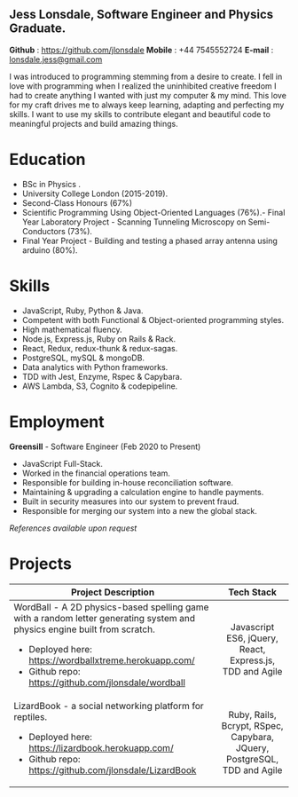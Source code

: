 ## Jess Lonsdale, Software Engineer and Physics Graduate.

**Github** : https://github.com/jlonsdale
**Mobile** : +44 7545552724
**E-mail** : lonsdale.jess@gmail.com

I was introduced to programming stemming from a desire to create. I fell in love with programming when I realized the uninhibited creative freedom I had to create anything I wanted with just my computer & my mind. This love for my craft drives me to always keep learning, adapting and perfecting my skills. I want to use my skills to contribute elegant and beautiful code to meaningful projects and build amazing things.

# Education

- BSc in Physics .
- University College London (2015-2019).
- Second-Class Honours (67%)
- Scientific Programming Using Object-Oriented Languages (76%).- Final Year Laboratory Project - Scanning Tunneling Microscopy on Semi-Conductors (73%).
- Final Year Project - Building and testing a phased array antenna using arduino (80%).

# Skills

- JavaScript, Ruby, Python & Java.
- Competent with both Functional & Object-oriented programming styles.
- High mathematical fluency.
- Node.js, Express.js, Ruby on Rails & Rack.
- React, Redux, redux-thunk & redux-sagas.
- PostgreSQL, mySQL & mongoDB.
- Data analytics with Python frameworks.
- TDD with Jest, Enzyme, Rspec & Capybara.
- AWS Lambda, S3, Cognito & codepipeline.

# Employment

**Greensill** - Software Engineer (Feb 2020 to Present)

- JavaScript Full-Stack.
- Worked in the financial operations team.
- Responsible for building in-house reconciliation software.
- Maintaining & upgrading a calculation engine to handle payments.
- Built in security measures into our system to prevent fraud.
- Responsible for merging our system into a new the global stack.

_References available upon request_

  
# Projects

| Project Description | Tech Stack |
| --------------------|:-------------:|
| WordBall - A 2D physics-based spelling game with a random letter generating system and physics engine built from scratch. <ul><li>Deployed here: https://wordballxtreme.herokuapp.com/ </li><li>Github repo: https://github.com/jlonsdale/wordball </li></ul>|Javascript ES6, jQuery, React, Express.js, TDD and Agile|
| LizardBook - a social networking platform for reptiles.  <ul><li>Deployed here: https://lizardbook.herokuapp.com/ </li><li>Github repo: https://github.com/jlonsdale/LizardBook </li></ul>|Ruby, Rails, Bcrypt, RSpec, Capybara, JQuery, PostgreSQL, TDD and Agile |

